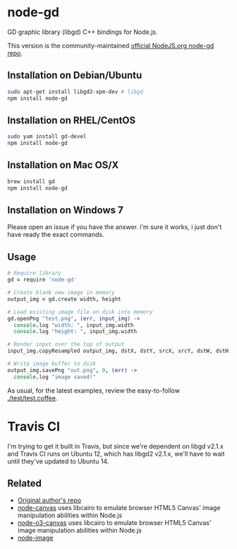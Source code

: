 # node-gd

GD graphic library (libgd) C++ bindings for Node.js.

This version is the community-maintained [official NodeJS.org node-gd repo](https://npmjs.org/package/node-gd).

## Installation on Debian/Ubuntu

```bash
sudo apt-get install libgd2-xpm-dev # libgd
npm install node-gd
```

## Installation on RHEL/CentOS

```bash
sudo yum install gd-devel
npm install node-gd
```

## Installation on Mac OS/X

```bash
brew install gd
npm install node-gd
```

## Installation on Windows 7

Please open an issue if you have the answer. i'm sure it works, i just don't have ready the exact commands.

## Usage

```coffeescript
# Require library
gd = require 'node-gd'

# Create blank new image in memory
output_img = gd.create width, height

# Load existing image file on disk into memory
gd.openPng "test.png", (err, input_img) ->
  console.log "width: ", input_img.width
  console.log "height: ", input_img.width

# Render input over the top of output
input_img.copyResampled output_img, dstX, dstY, srcX, srcY, dstW, dstH, srcW, srcH

# Write image buffer to disk
output_img.savePng "out.png", 0, (err) ->
  console.log "image saved!"
```

As usual, for the latest examples, review the easy-to-follow [./test/test.coffee](https://github.com/mikesmullin/node-gd/blob/master/test/test.coffee).

# Travis CI

I'm trying to get it built in Travis, but since we're dependent on libgd v2.1.x and Travis CI runs on Ubuntu 12, which has libgd2 v2.1.x, we'll have to wait until they've updated to Ubuntu 14.

## Related

* [Original author's repo](https://github.com/taggon/node-gd)
* [node-canvas](https://github.com/LearnBoost/node-canvas) uses libcairo to emulate browser HTML5 Canvas' image manipulation abilities within Node.js
* [node-o3-canvas](https://github.com/ajaxorg/node-o3-canvas) uses libcairo to emulate browser HTML5 Canvas' image manipulation abilities within Node.js
* [node-image](https://github.com/pkrumins/node-image)
